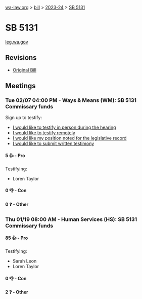 [wa-law.org](/) > [bill](/bill/) > [2023-24](/bill/2023-24/) > [SB 5131](/bill/2023-24/sb/5131/)

# SB 5131
[leg.wa.gov](https://app.leg.wa.gov/billsummary?BillNumber=5131&Year=2023&Initiative=false)

## Revisions
* [Original Bill](1/)

## Meetings
### Tue 02/07 04:00 PM - Ways & Means (WM): SB 5131 Commissary funds
Sign up to testify:
* [I would like to testify in person during the hearing](https://app.leg.wa.gov/csi/Testifier/Add?chamber=House&mId=30715&aId=151057&caId=21171&tId=1)
* [I would like to testify remotely](https://app.leg.wa.gov/csi/Testifier/Add?chamber=House&mId=30715&aId=151057&caId=21171&tId=2)
* [I would like my position noted for the legislative record](https://app.leg.wa.gov/csi/Testifier/Add?chamber=House&mId=30715&aId=151057&caId=21171&tId=3)
* [I would like to submit written testimony](https://app.leg.wa.gov/csi/Testifier/Add?chamber=House&mId=30715&aId=151057&caId=21171&tId=4)

#### 5 👍 - Pro
Testifying:
* Loren  Taylor 

#### 0 👎 - Con

#### 0 ❓ - Other

### Thu 01/19 08:00 AM - Human Services (HS): SB 5131 Commissary funds
#### 85 👍 - Pro
Testifying:
* Sarah Leon
* Loren Taylor

#### 0 👎 - Con

#### 2 ❓ - Other

